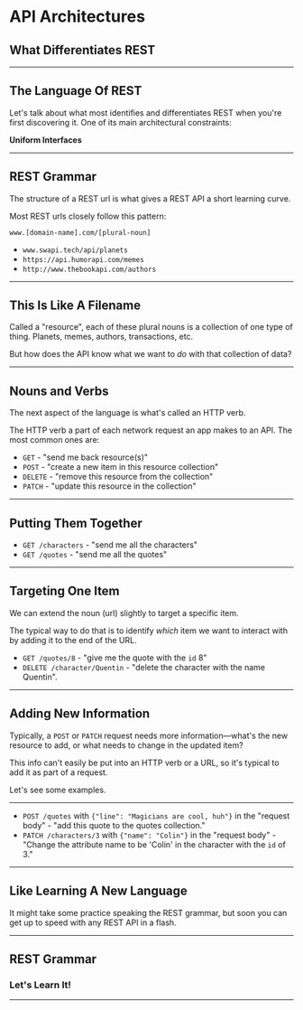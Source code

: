 <!-- splash-page -->

# API Architectures

## What Differentiates REST

---

## The Language Of REST

Let's talk about what most identifies and differentiates REST when you're first discovering it. One of its main architectural constraints:

**Uniform Interfaces**

---

## REST Grammar

The structure of a REST url is what gives a REST API a short learning curve.

Most REST urls closely follow this pattern:

`www.[domain-name].com/[plural-noun]`

- `www.swapi.tech/api/planets`
- `https://api.humorapi.com/memes`
- `http://www.thebookapi.com/authors`

---

## This Is Like A Filename

Called a "resource", each of these plural nouns is a collection of one type of thing. Planets, memes, authors, transactions, etc.

But how does the API know what we want to _do_ with that collection of data?

---

## Nouns and Verbs

The next aspect of the language is what's called an HTTP verb.

The HTTP verb a part of each network request an app makes to an API. The most common ones are:

- `GET` - "send me back resource(s)"
- `POST` - "create a new item in this resource collection"
- `DELETE` - "remove this resource from the collection"
- `PATCH` - "update this resource in the collection"

---

## Putting Them Together

- `GET /characters` - "send me all the characters"
- `GET /quotes` - "send me all the quotes"

---

## Targeting One Item

We can extend the noun (url) slightly to target a specific item.

The typical way to do that is to identify _which_ item we want to interact with by adding it to the end of  the URL.

- `GET /quotes/8` - "give me the quote with the `id` 8"
- `DELETE /character/Quentin` - "delete the character with the name Quentin".

---

## Adding New Information

Typically, a `POST` or `PATCH` request needs more information—what's the new resource to add, or what needs to change in the updated item?

This info can't easily be put into an HTTP verb or a URL, so it's typical to add it as part of a request.

Let's see some examples.

---

- `POST /quotes` with `{"line": "Magicians are cool, huh"}` in the "request body" - "add this quote to the quotes collection."
- `PATCH /characters/3` with `{"name": "Colin"}` in the "request body" - "Change the attribute name to be 'Colin' in the character with the `id` of 3."

---

## Like Learning A New Language

It might take some practice speaking the REST grammar, but soon you can get up to speed with any REST API in a flash.

---

<!-- ending-splash-page -->

## REST Grammar

### Let's Learn It!

---

